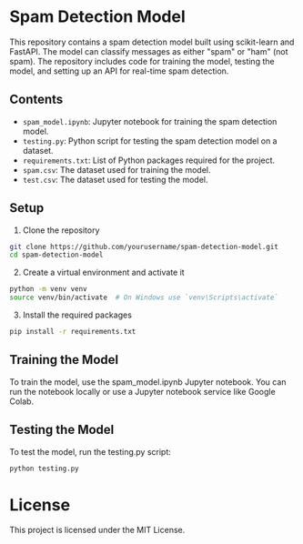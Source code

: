 # Spam Detection Model

This repository contains a spam detection model built using scikit-learn and FastAPI. The model can classify messages as either "spam" or "ham" (not spam). The repository includes code for training the model, testing the model, and setting up an API for real-time spam detection.

## Contents

- `spam_model.ipynb`: Jupyter notebook for training the spam detection model.
- `testing.py`: Python script for testing the spam detection model on a dataset.
- `requirements.txt`: List of Python packages required for the project.
- `spam.csv`: The dataset used for training the model.
- `test.csv`: The dataset used for testing the model.

## Setup

1. Clone the repository

```bash
git clone https://github.com/yourusername/spam-detection-model.git
cd spam-detection-model
```
2. Create a virtual environment and activate it

```bash
python -m venv venv
source venv/bin/activate  # On Windows use `venv\Scripts\activate`
```
3. Install the required packages
```bash
pip install -r requirements.txt
```

## Training the Model
To train the model, use the spam_model.ipynb Jupyter notebook. You can run the notebook locally or use a Jupyter notebook service like Google Colab.

## Testing the Model
To test the model, run the testing.py script:

```bash
python testing.py
```

# License
This project is licensed under the MIT License.


